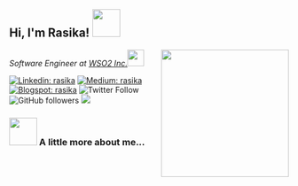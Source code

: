 <h2>Hi, I'm Rasika! <img src="https://media.giphy.com/media/VgCDAzcKvsR6OM0uWg/giphy.gif" width="50"></h2>
<img align='right' src="https://media.giphy.com/media/M9gbBd9nbDrOTu1Mqx/giphy.gif" width="230">
<p><em>Software Engineer at <a href="https://wso2.com/">WSO2 Inc.</a><img src="https://media.giphy.com/media/WUlplcMpOCEmTGBtBW/giphy.gif" width="30"> 
</em></p>

[![Linkedin: rasika](https://img.shields.io/badge/-rasika-blue?style=flat-square&logo=Linkedin&logoColor=white&link=https://www.linkedin.com/in/rasikaperera/)](https://www.linkedin.com/in/rasikaperera/)
[![Medium: rasika](https://img.shields.io/badge/-@rasika90-brightgreen?style=flat-square&logo=Medium&logoColor=white&link=https://medium.com/@rasika90/)](https://medium.com/@rasika90)
[![Blogspot: rasika](
https://img.shields.io/badge/-tiriboy-orange?style=flat-square&logo=Blogger&logoColor=white&link=http://tiriboy.blogspot.com/)](http://tiriboy.blogspot.com/)
![Twitter Follow](https://img.shields.io/twitter/follow/rasika90?label=Follow)
![GitHub followers](https://img.shields.io/github/followers/rasika?label=Follow&style=social)
![](https://visitor-badge.glitch.me/badge?page_id=rasika)

### <img src="https://media.giphy.com/media/VgCDAzcKvsR6OM0uWg/giphy.gif" width="50"> A little more about me...  
